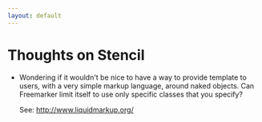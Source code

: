 ```yaml
---
layout: default
---
```


Thoughts on Stencil
===================

 * Wondering if it wouldn't be nice to have a way to provide template to users,
   with a very simple markup language, around naked objects. Can Freemarker
   limit itself to use only specific classes that you specify?

   See: http://www.liquidmarkup.org/
